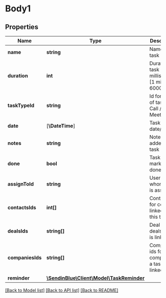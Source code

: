 # Body1

## Properties
Name | Type | Description | Notes
------------ | ------------- | ------------- | -------------
**name** | **string** | Name of task | 
**duration** | **int** | Duration of task in milliseconds [1 minute &#x3D; 60000 ms] | [optional] 
**taskTypeId** | **string** | Id for type of task e.g Call / Email / Meeting etc. | 
**date** | [**\DateTime**] | Task date/time | 
**notes** | **string** | Notes added to a task | [optional] 
**done** | **bool** | Task marked as done | [optional] 
**assignToId** | **string** | User id to whom task is assigned | [optional] 
**contactsIds** | **int[]** | Contact ids for contacts linked to this task | [optional] 
**dealsIds** | **string[]** | Deal ids for deals a task is linked to | [optional] 
**companiesIds** | **string[]** | Companies ids for companies a task is linked to | [optional] 
**reminder** | [**\SendinBlue\Client\Model\TaskReminder**](TaskReminder.md) |  | [optional] 

[[Back to Model list]](../../README.md#documentation-for-models) [[Back to API list]](../../README.md#documentation-for-api-endpoints) [[Back to README]](../../README.md)


